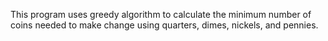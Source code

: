 This program uses greedy algorithm to calculate the minimum number of coins needed to make change using quarters, dimes, nickels, and pennies.
